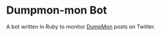 # Dumpmon-mon Bot

A bot written in Ruby to monitor [DumpMon](https://twitter.com/dumpmon) posts on Twitter.
